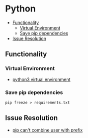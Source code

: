 # Python

<!-- TOC depthFrom:2 -->

- [Functionality](#functionality)
    - [Virtual Environment](#virtual-environment)
    - [Save pip dependencies](#save-pip-dependencies)
- [Issue Resolution](#issue-resolution)

<!-- /TOC -->

## Functionality

### Virtual Environment

- [python3 virtual environment](https://packaging.python.org/guides/installing-using-pip-and-virtualenv/)

### Save pip dependencies

`pip freeze > requirements.txt`

## Issue Resolution

- [pip can't combine user with prefix](https://stackoverflow.com/questions/4495120/combine-user-with-prefix-error-with-setup-py-install)
